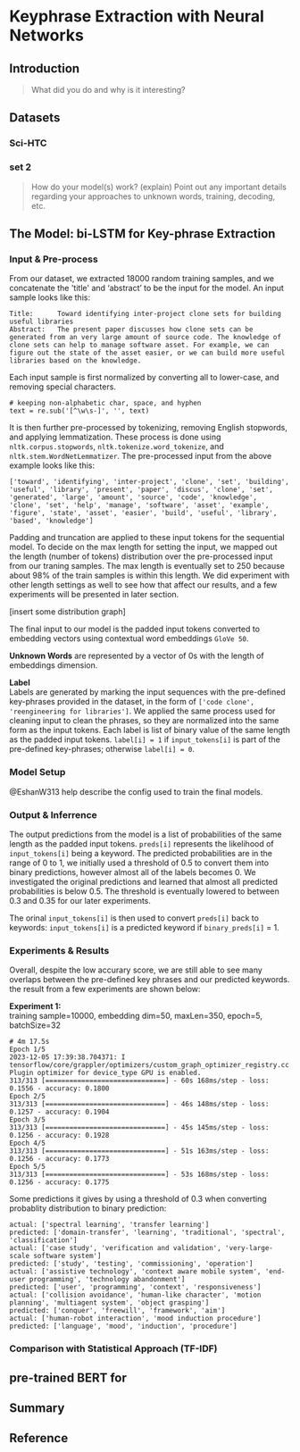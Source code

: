 # Keyphrase Extraction with Neural Networks

## Introduction

> What did you do and why is it interesting?

## Datasets

### Sci-HTC

### set 2

> How do your model(s) work? (explain) Point out any important details regarding your approaches to unknown words, training, decoding, etc.

## The Model: bi-LSTM for Key-phrase Extraction

### Input & Pre-process

From our dataset, we extracted 18000 random training samples, and we concatenate the 'title' and ‘abstract’ to be the input for the model. An input sample looks like this:

    Title:      Toward identifying inter-project clone sets for building useful libraries
    Abstract:   The present paper discusses how clone sets can be generated from an very large amount of source code. The knowledge of clone sets can help to manage software asset. For example, we can figure out the state of the asset easier, or we can build more useful libraries based on the knowledge.

Each input sample is first normalized by converting all to lower-case, and removing special characters.

    # keeping non-alphabetic char, space, and hyphen
    text = re.sub('[^\w\s-]', '', text)

It is then further pre-processed by tokenizing, removing English stopwords, and applying lemmatization. These process is done using `nltk.corpus.stopwords`, `nltk.tokenize.word_tokenize`, and `nltk.stem.WordNetLemmatizer`. The pre-processed input from the above example looks like this:

    ['toward', 'identifying', 'inter-project', 'clone', 'set', 'building', 'useful', 'library', 'present', 'paper', 'discus', 'clone', 'set', 'generated', 'large', 'amount', 'source', 'code', 'knowledge', 'clone', 'set', 'help', 'manage', 'software', 'asset', 'example', 'figure', 'state', 'asset', 'easier', 'build', 'useful', 'library', 'based', 'knowledge']

Padding and truncation are applied to these input tokens for the sequential model. To decide on the max length for setting the input, we mapped out the length (number of tokens) distribution over the pre-processed input from our traning samples. The max length is eventually set to 250 because about 98% of the train samples is within this length. We did experiment with other length settings as well to see how that affect our results, and a few experiments will be presented in later section.

[insert some distribution graph]

The final input to our model is the padded input tokens converted to embedding vectors using contextual word embeddings `GloVe 50`.

**Unknown Words** are represented by a vector of 0s with the length of embeddings dimension.

**Label**  
Labels are generated by marking the input sequences with the pre-defined key-phrases provided in the dataset, in the form of `['code clone', 'reengineering for libraries']`. We applied the same process used for cleaning input to clean the phrases, so they are normalized into the same form as the input tokens. Each label is list of binary value of the same length as the padded input tokens. `label[i] = 1` if `input_tokens[i]` is part of the pre-defined key-phrases; otherwise `label[i] = 0`.

### Model Setup

@EshanW313 help describe the config used to train the final models.

### Output & Inferrence

The output predictions from the model is a list of probabilities of the same length as the padded input tokens. `preds[i]` represents the likelihood of `input_tokens[i]` being a keyword. The predicted probabilities are in the range of 0 to 1, we initially used a threshold of 0.5 to convert them into binary predictions, however almost all of the labels becomes 0. We investigated the original predictions and learned that almost all predicted probabilities is below 0.5. The threshold is eventually lowered to between 0.3 and 0.35 for our later experiments.

The orinal `input_tokens[i]` is then used to convert `preds[i]` back to keywords: `input_tokens[i]` is a predicted keyword if `binary_preds[i]` = 1.

### Experiments & Results

Overall, despite the low accurary score, we are still able to see many overlaps between the pre-defined key phrases and our predicted keywords. the result from a few experiments are shown below:

**Experiment 1:**  
training sample=10000, embedding dim=50, maxLen=350, epoch=5, batchSize=32

    # 4m 17.5s
    Epoch 1/5
    2023-12-05 17:39:38.704371: I tensorflow/core/grappler/optimizers/custom_graph_optimizer_registry.cc:117] Plugin optimizer for device_type GPU is enabled.
    313/313 [==============================] - 60s 168ms/step - loss: 0.1556 - accuracy: 0.1800
    Epoch 2/5
    313/313 [==============================] - 46s 148ms/step - loss: 0.1257 - accuracy: 0.1904
    Epoch 3/5
    313/313 [==============================] - 45s 145ms/step - loss: 0.1256 - accuracy: 0.1928
    Epoch 4/5
    313/313 [==============================] - 51s 163ms/step - loss: 0.1256 - accuracy: 0.1773
    Epoch 5/5
    313/313 [==============================] - 53s 168ms/step - loss: 0.1256 - accuracy: 0.1775

Some predictions it gives by using a threshold of 0.3 when converting probablity distribution to binary prediction:

    actual: ['spectral learning', 'transfer learning']
    predicted: ['domain-transfer', 'learning', 'traditional', 'spectral', 'classification']
    actual: ['case study', 'verification and validation', 'very-large-scale software system']
    predicted: ['study', 'testing', 'commissioning', 'operation']
    actual: ['assistive technology', 'context aware mobile system', 'end-user programming', 'technology abandonment']
    predicted: ['user', 'programming', 'context', 'responsiveness']
    actual: ['collision avoidance', 'human-like character', 'motion planning', 'multiagent system', 'object grasping']
    predicted: ['conquer', 'freewill', 'framework', 'aim']
    actual: ['human-robot interaction', 'mood induction procedure']
    predicted: ['language', 'mood', 'induction', 'procedure']

### Comparison with Statistical Approach (TF-IDF)

## pre-trained BERT for

## Summary

## Reference
